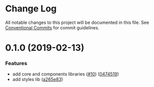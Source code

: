 # Change Log

All notable changes to this project will be documented in this file.
See [Conventional Commits](https://conventionalcommits.org) for commit guidelines.

# 0.1.0 (2019-02-13)


### Features

* add core and components libraries ([#10](http://republicservicesrepository/design-core/issues/10)) ([0474519](http://republicservicesrepository/design-core/commits/0474519))
* add styles lib ([a265e83](http://republicservicesrepository/design-core/commits/a265e83))
